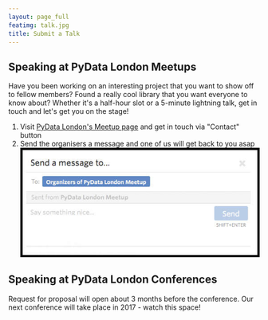 ```yaml
---
layout: page_full
featimg: talk.jpg
title: Submit a Talk
---
```

## Speaking at PyData London Meetups

Have you been working on an interesting project that you want to show off to
fellow members? Found a really cool library that you want everyone to know
about? Whether it's a half-hour slot or a 5-minute lightning talk, get in touch
and let's get you on the stage! 

1. Visit [PyData London's Meetup page](http://www.meetup.com/PyData-London-Meetup/)
   and get in touch via "Contact" button
2. Send the organisers a message and one of us will get back to you asap 
![contact_us_image](/img/contact_us_meetup_box.jpg)

## Speaking at PyData London Conferences

Request for proposal will open about 3 months before the conference. Our next
conference will take place in 2017 - watch this space!
